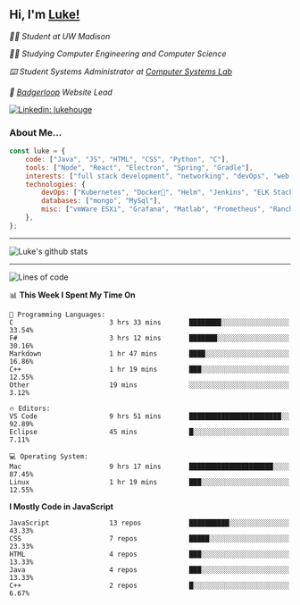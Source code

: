<h2> Hi, I'm <a href="https://www.lukehouge.com">Luke!</a></h2>

<p><em>👨‍🎓 Student at UW Madison</em></p>
<p><em>🧑‍💻 Studying Computer Engineering and Computer Science</em></p>
<p><em>⌨️ Student Systems Administrator at <a href="https://csl.cs.wisc.edu/">Computer Systems Lab</a></em></p>
<p><em>🚆  <a href="https://badgerloop.com">Badgerloop</a> Website Lead</em></p>


[![Linkedin: lukehouge](https://img.shields.io/badge/-lukehouge-blue?style=flat-square&logo=Linkedin&logoColor=white&link=https://www.linkedin.com/in/lukehouge/)](https://www.linkedin.com/in/lukehouge/)

### About Me...  

```javascript
const luke = {
    code: ["Java", "JS", "HTML", "CSS", "Python", "C"],
    tools: ["Node", "React", "Electron", "Spring", "Gradle"],
    interests: ["full stack development", "networking", "devOps", "web dev", "photography"],
    technologies: {
        devOps: ["Kubernetes", "Docker🐳", "Helm", "Jenkins", "ELK Stack"],
        databases: ["mongo", "MySql"],
        misc: ["vmWare ESXi", "Grafana", "Matlab", "Prometheus", "Rancher", "Cisco"]
    },
};
```
---

![Luke's github stats](https://github-readme-stats.vercel.app/api?username=lukehouge&show_icons=true&theme=dracula)

---

<!--START_SECTION:waka-->
![Lines of code](https://img.shields.io/badge/From%20Hello%20World%20I%27ve%20Written-382607%20lines%20of%20code-blue)

📊 **This Week I Spent My Time On** 

```text
💬 Programming Languages: 
C                        3 hrs 33 mins       ████████░░░░░░░░░░░░░░░░░   33.54% 
F#                       3 hrs 12 mins       ███████░░░░░░░░░░░░░░░░░░   30.16% 
Markdown                 1 hr 47 mins        ████░░░░░░░░░░░░░░░░░░░░░   16.86% 
C++                      1 hr 19 mins        ███░░░░░░░░░░░░░░░░░░░░░░   12.55% 
Other                    19 mins             ░░░░░░░░░░░░░░░░░░░░░░░░░   3.12%

🔥 Editors: 
VS Code                  9 hrs 51 mins       ███████████████████████░░   92.89% 
Eclipse                  45 mins             █░░░░░░░░░░░░░░░░░░░░░░░░   7.11%

💻 Operating System: 
Mac                      9 hrs 17 mins       █████████████████████░░░░   87.45% 
Linux                    1 hr 19 mins        ███░░░░░░░░░░░░░░░░░░░░░░   12.55%

```

**I Mostly Code in JavaScript** 

```text
JavaScript               13 repos            ██████████░░░░░░░░░░░░░░░   43.33% 
CSS                      7 repos             █████░░░░░░░░░░░░░░░░░░░░   23.33% 
HTML                     4 repos             ███░░░░░░░░░░░░░░░░░░░░░░   13.33% 
Java                     4 repos             ███░░░░░░░░░░░░░░░░░░░░░░   13.33% 
C++                      2 repos             █░░░░░░░░░░░░░░░░░░░░░░░░   6.67%

```



<!--END_SECTION:waka-->
